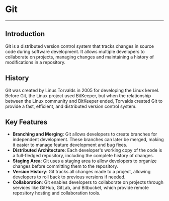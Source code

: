 # Git
---
## Introduction
Git is a distributed version control system that tracks changes in source code during software development. It allows multiple developers to collaborate on projects, managing changes and maintaining a history of modifications in a repository.

## History
Git was created by Linus Torvalds in 2005 for developing the Linux kernel. Before Git, the Linux project used BitKeeper, but when the relationship between the Linux community and BitKeeper ended, Torvalds created Git to provide a fast, efficient, and distributed version control system.

## Key Features
- **Branching and Merging**: Git allows developers to create branches for independent development. These branches can later be merged, making it easier to manage feature development and bug fixes.
- **Distributed Architecture**: Each developer's working copy of the code is a full-fledged repository, including the complete history of changes.
- **Staging Area**: Git uses a staging area to allow developers to organize changes before committing them to the repository.
- **Version History**: Git tracks all changes made to a project, allowing developers to roll back to previous versions if needed.
- **Collaboration**: Git enables developers to collaborate on projects through services like GitHub, GitLab, and Bitbucket, which provide remote repository hosting and collaboration tools.